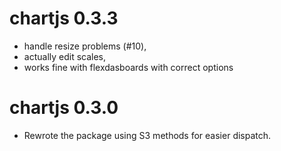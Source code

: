 # chartjs 0.3.3

+ handle resize problems (#10),
+ actually edit scales,
+ works fine with flexdasboards with correct options

# chartjs 0.3.0

+ Rewrote the package using S3 methods for easier dispatch.